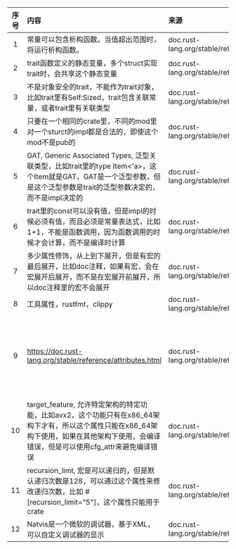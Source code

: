 | 序号 | 内容                                                                                                                    | 来源                                 | 备注               | 类型           |
|:--:|:----------------------------------------------------------------------------------------------------------------------|:-----------------------------------|:-----------------|:-------------|
| 1  | 常量可以包含析构函数。当值超出范围时，将运行析构函数。                                                                                           | doc.rust-lang.org/stable/reference |                  | tip          |
| 2  | trait函数定义的静态变量，多个struct实现trait时，会共享这个静态变量                                                                             | doc.rust-lang.org/stable/reference |                  | tip          |
| 3  | 不是对象安全的trait，不能作为trait对象，比如trait里有Self:Sized，trait包含关联常量，或者trait里有关联类型                                                | doc.rust-lang.org/stable/reference |                  | tip          |
| 4  | 只要在一个相同的crate里，不同的mod里对一个sturct的impl都是合法的，即使这个mod不是pub的                                                               | doc.rust-lang.org/stable/reference |                  | tip          |
| 5  | GAT, Generic Associated Types, 泛型关联类型，比如trait里的type Item<'a>，这个Item就是GAT，GAT是一个泛型参数，但是这个泛型参数是trait的泛型参数决定的，而不是impl决定的 | doc.rust-lang.org/stable/reference |                  | abbreviation |
| 6  | trait里的const可以没有值，但是impl的时候必须有值，而且必须是常量表达式，比如1+1，不能是函数调用，因为函数调用的时候才会计算，而不是编译时计算                                       | doc.rust-lang.org/stable/reference |                  | tip          |
| 7  | 多少属性修饰，从上到下展开，但是有宏的最后展开，比如doc注释，如果有宏，会在宏展开后展开，而不是在宏展开前展开，所以doc注释里的宏不会展开                                               | doc.rust-lang.org/stable/reference |                  | tip          |
| 8  | 工具属性，rustfmt，clippy                                                                                                   | doc.rust-lang.org/stable/reference |                  | tip          |
| 9  | https://doc.rust-lang.org/stable/reference/attributes.html                                                            | doc.rust-lang.org/stable/reference | rust内助属性列表，共有48个 | page         |
| 10 | target_feature, 允许特定架构的特定功能，比如avx2，这个功能只有在x86_64架构下才有，所以这个属性只能在x86_64架构下使用，如果在其他架构下使用，会编译错误，但是可以使用cfg_attr来避免编译错误     | doc.rust-lang.org/stable/reference |                  | tip          |
| 11 | recursion_limt, 宏是可以递归的，但是默认递归次数是128，可以通过这个属性来修改递归次数，比如 #[recursion_limit="5"]，这个属性只能用于crate                          | doc.rust-lang.org/stable/reference |                  | tip          |
| 12 | Natvis是一个微软的调试器，基于XML，可以自定义调试器的显示                                                                                     | doc.rust-lang.org/stable/reference |                  | project      |
